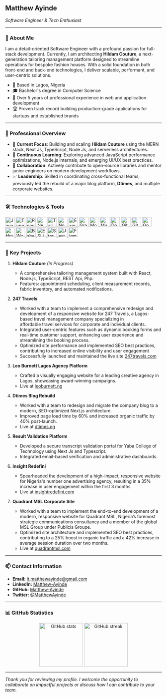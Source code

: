 ## Matthew Ayinde
*Software Engineer & Tech Enthusiast*

---

### 👤 About Me
I am a detail-oriented Software Engineer with a profound passion for full-stack development. Currently, I am architecting **Hildam Couture**, a next-generation tailoring management platform designed to streamline operations for bespoke fashion houses. With a solid foundation in both front-end and back-end technologies, I deliver scalable, performant, and user-centric solutions.

- 📍 Based in Lagos, Nigeria
- 🎓 Bachelor's degree in Computer Science
- 💼 Over 5 years of professional experience in web and application development
- 🏆 Proven track record building production-grade applications for startups and established brands

---

### 🎯 Professional Overview
- 🔭 **Current Focus**: Building and scaling **Hildam Couture** using the MERN stack, Next Js, TypeScript, Node Js, and serverless architectures.
- 🌱 **Continuous Learning**: Exploring advanced JavaScript performance optimizations, Node.js internals, and emerging UI/UX best practices.
- 👯 **Collaboration**: Actively contribute to open-source libraries and mentor junior engineers on modern development workflows.
- 📈 **Leadership**: Skilled in coordinating cross-functional teams; previously led the rebuild of a major blog platform, **Dtimes**, and multiple corporate websites.

---

### 🛠 Technologies & Tools
<!-- Technologies & Tools Section for Front-End Developer -->
<div align="left">
  <!-- JavaScript -->
  <a href="https://developer.mozilla.org/en-US/docs/Web/JavaScript" target="_blank" rel="noopener noreferrer">
    <img src="https://cdn.jsdelivr.net/gh/devicons/devicon/icons/javascript/javascript-original.svg" alt="JavaScript" height="30" />
  </a>
  <!-- TypeScript -->
  <a href="https://www.typescriptlang.org/docs/" target="_blank" rel="noopener noreferrer">
    <img src="https://cdn.jsdelivr.net/gh/devicons/devicon/icons/typescript/typescript-original.svg" alt="TypeScript" height="30" />
  </a>
  <!-- React -->
  <a href="https://react.dev/" target="_blank" rel="noopener noreferrer">
    <img src="https://cdn.jsdelivr.net/gh/devicons/devicon/icons/react/react-original.svg" alt="React" height="30" />
  </a>
  <!-- Next.js -->
  <a href="https://nextjs.org/docs" target="_blank" rel="noopener noreferrer">
    <img src="https://cdn.jsdelivr.net/gh/devicons/devicon/icons/nextjs/nextjs-original.svg" alt="Next.js" height="30" />
  </a>
  <!-- Tailwind CSS -->
  <a href="https://tailwindcss.com/docs" target="_blank" rel="noopener noreferrer">
    <img src="https://cdn.jsdelivr.net/gh/devicons/devicon/icons/tailwindcss/tailwindcss-original.svg" alt="Tailwind CSS" height="30" />
  </a>
  <!-- Node.js -->
  <a href="https://nodejs.org/en/docs/" target="_blank" rel="noopener noreferrer">
    <img src="https://cdn.jsdelivr.net/gh/devicons/devicon/icons/nodejs/nodejs-original.svg" alt="Node.js" height="30" />
  </a>
  <!-- Express.js -->
  <a href="https://expressjs.com/" target="_blank" rel="noopener noreferrer">
    <img src="https://cdn.jsdelivr.net/gh/devicons/devicon/icons/express/express-original.svg" alt="Express.js" height="30" />
  </a>
  <!-- GraphQL -->
  <a href="https://graphql.org/learn/" target="_blank" rel="noopener noreferrer">
    <img src="https://cdn.jsdelivr.net/gh/devicons/devicon/icons/graphql/graphql-plain.svg" alt="GraphQL" height="30" />
  </a>
  <!-- MongoDB -->
  <a href="https://docs.mongodb.com/" target="_blank" rel="noopener noreferrer">
    <img src="https://cdn.jsdelivr.net/gh/devicons/devicon/icons/mongodb/mongodb-original.svg" alt="MongoDB" height="30" />
  </a>
  <!-- MySQL -->
  <a href="https://dev.mysql.com/doc/" target="_blank" rel="noopener noreferrer">
    <img src="https://cdn.jsdelivr.net/gh/devicons/devicon/icons/mysql/mysql-original.svg" alt="MySQL" height="30" />
  </a>
  <!-- Docker -->
  <a href="https://docs.docker.com/" target="_blank" rel="noopener noreferrer">
    <img src="https://cdn.jsdelivr.net/gh/devicons/devicon/icons/docker/docker-original.svg" alt="Docker" height="30" />
  </a>
  <!-- Git -->
  <a href="https://git-scm.com/doc" target="_blank" rel="noopener noreferrer">
    <img src="https://cdn.jsdelivr.net/gh/devicons/devicon/icons/git/git-original.svg" alt="Git" height="30" />
  </a>
  <!-- GitHub -->
  <a href="https://docs.github.com/" target="_blank" rel="noopener noreferrer">
    <img src="https://cdn.jsdelivr.net/gh/devicons/devicon/icons/github/github-original.svg" alt="GitHub" height="30" />
  </a>
  <!-- Google Cloud -->
  <a href="https://cloud.google.com/docs" target="_blank" rel="noopener noreferrer">
    <img src="https://cdn.jsdelivr.net/gh/devicons/devicon/icons/googlecloud/googlecloud-original.svg" alt="Google Cloud" height="30" />
  </a>
  <!-- Heroku -->
  <a href="https://devcenter.heroku.com/" target="_blank" rel="noopener noreferrer">
    <img src="https://cdn.jsdelivr.net/gh/devicons/devicon/icons/heroku/heroku-original.svg" alt="Heroku" height="30" />
  </a>
  <!-- Additional Tools & Libraries -->
  <a href="https://webpack.js.org/concepts/" target="_blank" rel="noopener noreferrer">
    <img src="https://cdn.jsdelivr.net/gh/devicons/devicon/icons/webpack/webpack-original.svg" alt="Webpack" height="30" />
  </a>
  <a href="https://babeljs.io/docs/en/" target="_blank" rel="noopener noreferrer">
    <img src="https://cdn.jsdelivr.net/gh/devicons/devicon/icons/babel/babel-original.svg" alt="Babel" height="30" />
  </a>
  <a href="https://eslint.org/docs" target="_blank" rel="noopener noreferrer">
    <img src="https://cdn.jsdelivr.net/gh/devicons/devicon/icons/eslint/eslint-original.svg" alt="ESLint" height="30" />
  </a>
  <a href="https://storybook.js.org/docs/react/get-started/introduction" target="_blank" rel="noopener noreferrer">
    <img src="https://cdn.jsdelivr.net/gh/devicons/devicon/icons/storybook/storybook-original.svg" alt="Storybook" height="30" />
  </a>
  <a href="https://jestjs.io/docs/getting-started" target="_blank" rel="noopener noreferrer">
    <img src="https://cdn.jsdelivr.net/gh/devicons/devicon/icons/jest/jest-plain.svg" alt="Jest" height="30" />
  </a>
  <a href="https://www.figma.com/" target="_blank" rel="noopener noreferrer">
    <img src="https://cdn.jsdelivr.net/gh/devicons/devicon/icons/figma/figma-original.svg" alt="Figma" height="30" />
  </a>
</div>


---

### 🚀 Key Projects
1. **Hildam Couture** *(In Progress)*
   - A comprehensive tailoring management system built with React, Node.js, TypeScript, REST Api, Php.
   - Features: appointment scheduling, client measurement records, fabric inventory, and automated notifications.
  
     
1. **247 Travels**
   - Worked with a team to implement a comprehensive redesign and development of a responsive website for 247 Travels, a Lagos-based travel management company specializing in       
     affordable travel services for corporate and individual clients.
   - Integrated user-centric features such as dynamic booking forms and real-time customer support, enhancing user experience and streamlining the booking process.
   - Optimized site performance and implemented SEO best practices, contributing to increased online visibility and user engagement
   - Successfully launched and maintained the live site [247travels.com](https://247travels.com/)

2. **Leo Burnett Lagos Agency Platform**
   - Crafted a visually engaging website for a leading creative agency in Lagos, showcasing award-winning campaigns.
   - Live at [leoburnett.ng](https://leoburnett.ng/)

3. **Dtimes Blog Rebuild**
   - Worked with a team to redesign and migrate the company blog to a modern, SEO-optimized Next.js architecture.
   - Improved page load time by 60% and increased organic traffic by 40% post-launch.
   - Live at [dtimes.ng](https://dtimes.ng/)

4. **Result Validation Platform**
   - Developed a secure transcript validation portal for Yaba College of Technology using Next Js and Typescript.
   - Integrated email-based verification and administrative dashboards.

5. **Insight Redefini**
   - Spearheaded the development of a high-impact, responsive website for Nigeria's number one advertising agency, resulting in a 35% increase in user engagement within the first 3         months
   - Live at [insightredefini.com](https://insightredefini.com/)

6. **Quadrant MSL Corporate Site**
   - Worked with a team to implement the end-to-end development of a modern, responsive website for Quadrant MSL, Nigeria’s foremost strategic communications consultancy and a member       of the global MSL Group under Publicis Groupe.
   - Optimized site architecture and implemented SEO best practices, contributing to a 25% boost in organic traffic and a 42% increase in average session duration over two months.
   - Live at [quadrantmsl.com](https://quadrantmsl.com/)

---

### 📫 Contact Information
- **Email:** [it.matthewayinde@gmail.com](mailto:it.matthewayinde@gmail.com)  
- **LinkedIn:** [Matthew-Ayinde](https://www.linkedin.com/in/matthew-ayinde-9b4894231/)  
- **GitHub:** [Matthew-Ayinde](https://github.com/Matthew-Ayinde)  
- **Twitter:** [@MatthewAyinde](https://twitter.com/Your_cute_coder)  

---

### 📊 GitHub Statistics
<div align="center">
  <img src="https://github-readme-stats.vercel.app/api?username=Matthew-Ayinde&theme=dracula&show_icons=true&count_private=true&include_all_commits=true" alt="GitHub stats" height="140"/>
  <img src="https://streak-stats.demolab.com?user=Matthew-Ayinde&theme=dracula&mode=daily" alt="GitHub streak" height="140"/>
</div>

---

*Thank you for reviewing my profile. I welcome the opportunity to collaborate on impactful projects or discuss how I can contribute to your team.*

